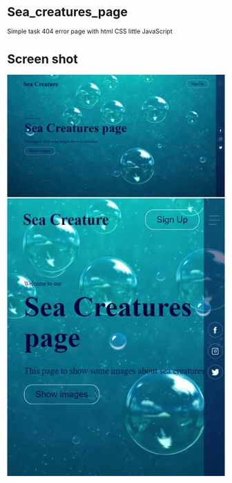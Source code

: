 # Sea_creatures_page
Simple task 404 error page with html CSS little JavaScript
<h1>Screen shot</h1>
<img src="Screenshot (478).png">
</br>
<img src="Screenshot (482).png">
